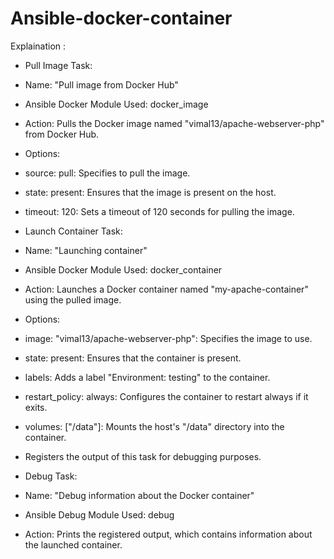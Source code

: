 # Ansible-docker-container
Explaination :

- Pull Image Task:

 - Name: "Pull image from Docker Hub"

 - Ansible Docker Module Used: docker_image

 - Action: Pulls the Docker image named "vimal13/apache-webserver-php" from Docker Hub.

 - Options:

  - source: pull: Specifies to pull the image.

  - state: present: Ensures that the image is present on the host.

  - timeout: 120: Sets a timeout of 120 seconds for pulling the image.

- Launch Container Task:

 - Name: "Launching container"

 - Ansible Docker Module Used: docker_container

 - Action: Launches a Docker container named "my-apache-container" using the pulled image.

 - Options:

  - image: "vimal13/apache-webserver-php": Specifies the image to use.

  - state: present: Ensures that the container is present.

  - labels: Adds a label "Environment: testing" to the container.

  - restart_policy: always: Configures the container to restart always if it exits.

  - volumes: ["/data"]: Mounts the host's "/data" directory into the container.

  - Registers the output of this task for debugging purposes.

- Debug Task:

 - Name: "Debug information about the Docker container"

 - Ansible Debug Module Used: debug

 - Action: Prints the registered output, which contains information about the launched container.
